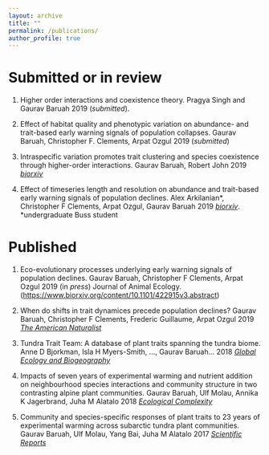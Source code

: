 ```yaml
---
layout: archive
title: ""
permalink: /publications/
author_profile: true
---
```

# Submitted or in review

1. Higher order interactions and coexistence theory. Pragya Singh and Gaurav Baruah 2019 (*submitted*).

2. Effect of habitat quality and phenotypic variation on abundance- and trait-based early warning signals of population collapses. Gaurav Baruah, Christopher F. Clements, Arpat Ozgul 2019 (*submitted*)

3. Intraspecific variation promotes trait clustering and species coexistence through higher-order interactions.
Gaurav Baruah, Robert John 2019 [*biorxiv*](https://www.biorxiv.org/content/10.1101/494757v2.abstract)

4. Effect of timeseries length and resolution on abundance and trait-based early warning signals of population declines.
Alex Arkilanian\*, Christopher F Clements, Arpat Ozgul, Gaurav Baruah 2019 [*biorxiv*](https://www.biorxiv.org/content/10.1101/568600v1.abstract).  \*undergraduate Buss student


# Published

1. Eco-evolutionary processes underlying early warning signals of population declines.
Gaurav Baruah, Christopher F Clements, Arpat Ozgul 2019 (in *press*) Journal of Animal Ecology.(https://www.biorxiv.org/content/10.1101/422915v3.abstract)

2. When do shifts in trait dynamices precede population declines?
Gaurav Baruah, Christopher F Clements, Frederic Guillaume, Arpat Ozgul 2019 [*The American Naturalist*](https://www.journals.uchicago.edu/doi/10.1086/702849)

3. Tundra Trait Team: A database of plant traits spanning the tundra biome.
Anne D Bjorkman, Isla H Myers-Smith, ..., Gaurav Baruah... 2018 [*Global Ecology and Biogeography*](https://onlinelibrary.wiley.com/doi/abs/10.1111/geb.12821)

4. Impacts of seven years of experimental warming and nutrient addition on neighbourhood species interactions and community structure in two contrasting alpine plant communities.
Gaurav Baruah, Ulf Molau, Annika K Jagerbrand, Juha M Alatalo 2018 [*Ecological Complexity*](https://www.sciencedirect.com/science/article/pii/S1476945X17301101)

5. Community and species-specific responses of plant traits to 23 years of experimental warming across subarctic tundra plant communities.
Gaurav Baruah, Ulf Molau, Yang Bai, Juha M Alatalo 2017 [*Scientific Reports*](https://www.nature.com/articles/s41598-017-02595-2)



